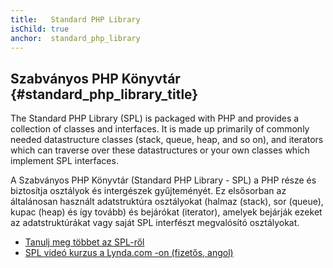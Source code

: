 ```yaml
---
title:   Standard PHP Library
isChild: true
anchor:  standard_php_library
---
```


## Szabványos PHP Könyvtár {#standard_php_library_title}

The Standard PHP Library (SPL) is packaged with PHP and provides a collection of classes and interfaces. It is made up
primarily of commonly needed datastructure classes (stack, queue, heap, and so on), and iterators which can traverse
over these datastructures or your own classes which implement SPL interfaces.

A Szabványos PHP Könyvtár (Standard PHP Library - SPL) a PHP része és biztosítja osztályok és intergészek gyűjteményét.
Ez elsősorban az általánosan használt adatstruktúra osztályokat (halmaz (stack), sor (queue), kupac (heap) és így tovább) és bejárókat (iterator),
amelyek bejárják ezeket az adatstruktúrákat vagy saját SPL interfészt megvalósító osztályokat.

* [Tanulj meg többet az SPL-ről][spl]
* [SPL videó kurzus a Lynda.com -on (fizetős, angol)][spllynda]


[spl]: http://php.net/book.spl
[spllynda]: http://www.lynda.com/PHP-tutorials/Up-Running-Standard-PHP-Library/175038-2.html
